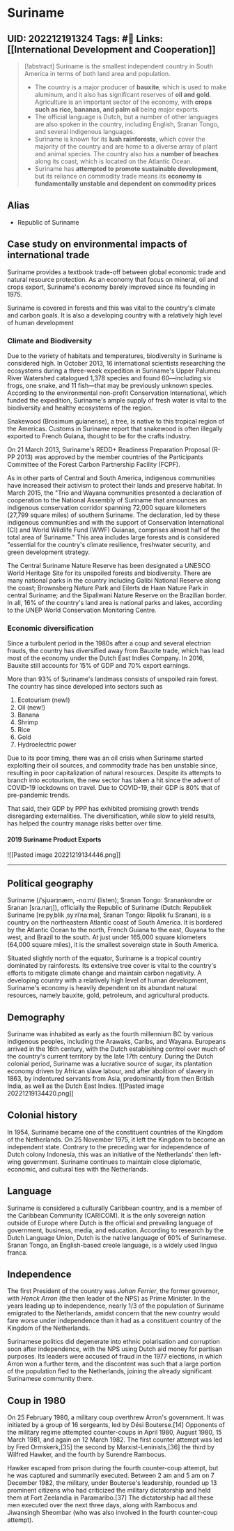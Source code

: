 # Suriname
UID: 202212191324
Tags: #🌱 
Links: [[International Development and Cooperation]]
---------
> [!abstract]
> Suriname is the smallest independent country in South America in terms of both land area and population. <br/>
> 
> - The country is a major producer of **bauxite**, which is used to make aluminum, and it also has significant reserves of **oil and gold**. Agriculture is an important sector of the economy, with **crops such as rice, bananas, and palm oil** being major exports. 
> - The official language is Dutch, but a number of other languages are also spoken in the country, including English, Sranan Tongo, and several indigenous languages. 
> - Suriname is known for its **lush rainforests**, which cover the majority of the country and are home to a diverse array of plant and animal species. The country also has a **number of beaches** along its coast, which is located on the Atlantic Ocean. 
> - Suriname has **attempted to promote sustainable development**, but its reliance on commodity trade means its **economy is fundamentally unstable and dependent on commodity prices**
## Alias
- Republic of Suriname
## Case study on environmental impacts of international trade
Suriname provides a textbook trade-off between global economic trade and natural resource protection. As an economy that focus on mineral, oil and crops export, Suriname's economy barely improved since its founding in 1975. 

Suriname is covered in forests and this was vital to the country's climate and carbon goals. It is also a developing country with a relatively high level of human development

### Climate and Biodiversity
Due to the variety of habitats and temperatures, biodiversity in Suriname is considered high. In October 2013, 16 international scientists researching the ecosystems during a three-week expedition in Suriname's Upper Palumeu River Watershed catalogued 1,378 species and found 60—including six frogs, one snake, and 11 fish—that may be previously unknown species. According to the environmental non-profit Conservation International, which funded the expedition, Suriname's ample supply of fresh water is vital to the biodiversity and healthy ecosystems of the region.

Snakewood (Brosimum guianense), a tree, is native to this tropical region of the Americas. Customs in Suriname report that snakewood is often illegally exported to French Guiana, thought to be for the crafts industry.

On 21 March 2013, Suriname's REDD+ Readiness Preparation Proposal (R-PP 2013) was approved by the member countries of the Participants Committee of the Forest Carbon Partnership Facility (FCPF).

As in other parts of Central and South America, indigenous communities have increased their activism to protect their lands and preserve habitat. In March 2015, the "Trio and Wayana communities presented a declaration of cooperation to the National Assembly of Suriname that announces an indigenous conservation corridor spanning 72,000 square kilometers (27,799 square miles) of southern Suriname. The declaration, led by these indigenous communities and with the support of Conservation International (CI) and World Wildlife Fund (WWF) Guianas, comprises almost half of the total area of Suriname." This area includes large forests and is considered "essential for the country's climate resilience, freshwater security, and green development strategy.

The Central Suriname Nature Reserve has been designated a UNESCO World Heritage Site for its unspoiled forests and biodiversity. There are many national parks in the country including Galibi National Reserve along the coast; Brownsberg Nature Park and Eilerts de Haan Nature Park in central Suriname; and the Sipaliwani Nature Reserve on the Brazilian border. In all, 16% of the country's land area is national parks and lakes, according to the UNEP World Conservation Monitoring Centre.

### Economic diversification
Since a turbulent period in the 1980s after a coup and several electrion frauds, the country has diversified away from Bauxite trade, which has lead most of the economy under the Dutch East Indies Company. In 2016, Bauxite still accounts for 15% of GDP and 70% export earnings.

More than 93% of Suriname's landmass consists of unspoiled rain forest. The country has since developed into sectors such as 
1. Ecotourism (new!)
2. Oil (new!)
3. Banana
4. Shrimp
5. Rice
6. Gold
7. Hydroelectric power

Due to its poor timing, there was an oil crisis when Suriname started exploiting their oil sources, and commodity trade has ben unstable since, resulting in poor capitalization of natural resources. Despite its attempts to branch into ecotourism, the new sector has taken a hit since the advent of COVID-19 lockdowns on travel. Due to COVID-19, their GDP is 80% that of pre-pandemic trends. 

That said, their GDP by PPP has exhibited promising growth trends disregarding externalities. The diversification, while slow to yield results, has helped the country manage risks better over time.

#### 2019 Suriname Product Exports
![[Pasted image 20221219134446.png]]

----
## Political geography
Suriname (/ˈsjʊərɪnæm, -nɑːm/ (listen); Sranan Tongo: Sranankondre or Sranan [sɾa.naŋ]), officially the Republic of Suriname (Dutch: Republiek Suriname [reːpyˌblik ˌsyːriˈnaːmə], Sranan Tongo: Ripolik fu Sranan), is a country on the northeastern Atlantic coast of South America. It is bordered by the Atlantic Ocean to the north, French Guiana to the east, Guyana to the west, and Brazil to the south. At just under 165,000 square kilometers (64,000 square miles), it is the smallest sovereign state in South America.

Situated slightly north of the equator, Suriname is a tropical country dominated by rainforests. Its extensive tree cover is vital to the country's efforts to mitigate climate change and maintain carbon negativity. A developing country with a relatively high level of human development, Suriname's economy is heavily dependent on its abundant natural resources, namely bauxite, gold, petroleum, and agricultural products.

## Demography
Suriname was inhabited as early as the fourth millennium BC by various indigenous peoples, including the Arawaks, Caribs, and Wayana. Europeans arrived in the 16th century, with the Dutch establishing control over much of the country's current territory by the late 17th century. During the Dutch colonial period, Suriname was a lucrative source of sugar, its plantation economy driven by African slave labour, and after abolition of slavery in 1863, by indentured servants from Asia, predominantly from then British India, as well as the Dutch East Indies.
![[Pasted image 20221219134420.png]]

## Colonial history
In 1954, Suriname became one of the constituent countries of the Kingdom of the Netherlands. On 25 November 1975, it left the Kingdom to become an independent state. Contrary to the preceding war for independence of Dutch colony Indonesia, this was an initiative of the Netherlands' then left-wing government. Suriname continues to maintain close diplomatic, economic, and cultural ties with the Netherlands.

## Language
Suriname is considered a culturally Caribbean country, and is a member of the Caribbean Community (CARICOM). It is the only sovereign nation outside of Europe where Dutch is the official and prevailing language of government, business, media, and education. According to research by the Dutch Language Union, Dutch is the native language of 60% of Surinamese. Sranan Tongo, an English-based creole language, is a widely used lingua franca.

## Independence
The first President of the country was *Johan Ferrier*, the former governor, with *Henck Arron* (the then leader of the NPS) as Prime Minister. In the years leading up to independence, nearly 1/3 of the population of Suriname emigrated to the Netherlands, amidst concern that the new country would fare worse under independence than it had as a constituent country of the Kingdom of the Netherlands. 

Surinamese politics did degenerate into ethnic polarisation and corruption soon after independence, with the NPS using Dutch aid money for partisan purposes. Its leaders were accused of fraud in the 1977 elections, in which Arron won a further term, and the discontent was such that a large portion of the population fled to the Netherlands, joining the already significant Surinamese community there.

## Coup in 1980
On 25 February 1980, a military coup overthrew Arron's government. It was initiated by a group of 16 sergeants, led by Dési Bouterse.[14] Opponents of the military regime attempted counter-coups in April 1980, August 1980, 15 March 1981, and again on 12 March 1982. The first counter attempt was led by Fred Ormskerk,[35] the second by Marxist-Leninists,[36] the third by Wilfred Hawker, and the fourth by Surendre Rambocus.

Hawker escaped from prison during the fourth counter-coup attempt, but he was captured and summarily executed. Between 2 am and 5 am on 7 December 1982, the military, under Bouterse's leadership, rounded up 13 prominent citizens who had criticized the military dictatorship and held them at Fort Zeelandia in Paramaribo.[37] The dictatorship had all these men executed over the next three days, along with Rambocus and Jiwansingh Sheombar (who was also involved in the fourth counter-coup attempt).

